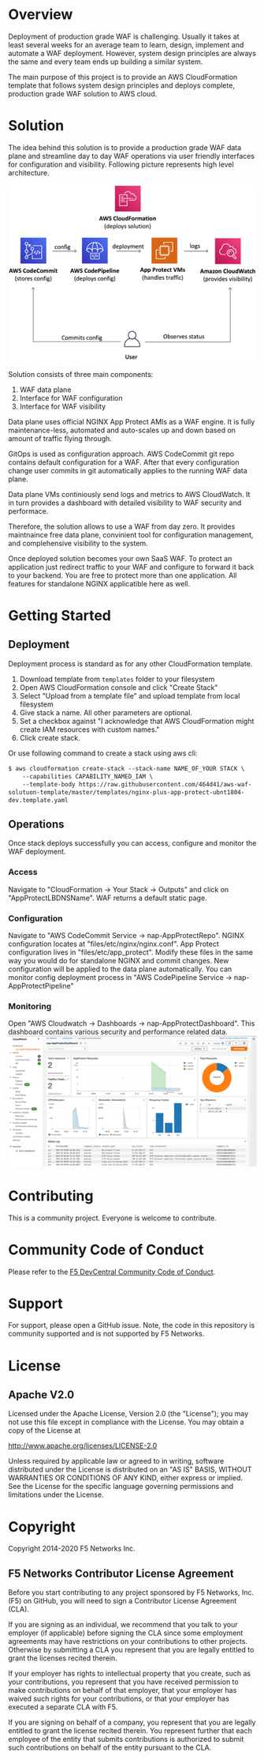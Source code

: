# Overview

Deployment of production grade WAF is challenging. Usually it takes at least several weeks for an average team to learn, design, implement and automate a WAF deployment. However, system design principles are always the same and every team ends up building a similar system.

The main purpose of this project is to provide an AWS CloudFormation template that follows system design principles and deploys complete, production grade WAF solution to AWS cloud. 

# Solution

The idea behind this solution is to provide a production grade WAF data plane and streamline day to day WAF operations via user friendly interfaces for configuration and visibility. Following picture represents high level architecture.

![High-Level Architecture](images/high-level-architecture.png)

Solution consists of three main components:
1. WAF data plane
2. Interface for WAF configuration 
3. Interface for WAF visibility

Data plane uses official NGINX App Protect AMIs as a WAF engine. It is fully maintenance-less, automated and auto-scales up and down based on amount of traffic flying through.

GitOps is used as configuration approach. AWS CodeCommit git repo contains default configuration for a WAF. After that every configuration change user commits in git automatically applies to the running WAF data plane.

Data plane VMs continiously send logs and metrics to AWS CloudWatch. It in turn provides a dashboard with detailed visibility to WAF security and performace.

Therefore, the solution allows to use a WAF from day zero. It provides maintnaince free data plane, convinient tool for configuration management, and complehensive visibility to the system.

Once deployed solution becomes your own SaaS WAF. To protect an application just redirect traffic to your WAF and configure to forward it back to your backend. You are free to protect more than one application. All features for standalone NGINX applicatible here as well.

# Getting Started

## Deployment

Deployment process is standard as for any other CloudFormation template.
1. Download template from `templates` folder to your filesystem
2. Open AWS CloudFormation console and click "Create Stack"
3. Select "Upload from a template file" and upload template from local filesystem
4. Give stack a name. All other parameters are optional.
5. Set a checkbox against "I acknowledge that AWS CloudFormation might create IAM resources with custom names."
6. Click create stack.

Or use following command to create a stack using aws cli:
```
$ aws cloudformation create-stack --stack-name NAME_OF_YOUR STACK \
    --capabilities CAPABILITY_NAMED_IAM \
    --template-body https://raw.githubusercontent.com/464d41/aws-waf-solutuon-template/master/templates/nginx-plus-app-protect-ubnt1804-dev.template.yaml
```

## Operations

Once stack deploys successfully you can access, configure and monitor the WAF deployment.

### Access

Navigate to "CloudFormation -> Your Stack -> Outputs" and click on "AppProtectLBDNSName". WAF returns a default static page.

### Configuration

Navigate to "AWS CodeCommit Service -> nap-AppProtectRepo". NGINX configuration locates at "files/etc/nginx/nginx.conf". App Protect configuration lives in "files/etc/app_protect". Modify these files in the same way you would do for standalone NGINX and commit changes. New configuration will be applied to the data plane automatically. You can monitor config deployment process in "AWS CodePipeline Service -> nap-AppProtectPipeline"

### Monitoring

Open "AWS Cloudwatch -> Dashboards -> nap-AppProtectDashboard". This dashboard contains various security and performance related data.
![Dashboard](images/dashboard.png)

# Contributing

This is a community project. Everyone is welcome to contribute.

# Community Code of Conduct

Please refer to the [F5 DevCentral Community Code of Conduct](code_of_conduct.md).

# Support

For support, please open a GitHub issue.  Note, the code in this repository is community supported and is not supported by F5 Networks.

# License

## Apache V2.0

Licensed under the Apache License, Version 2.0 (the "License"); you may not use
this file except in compliance with the License. You may obtain a copy of the
License at

http://www.apache.org/licenses/LICENSE-2.0

Unless required by applicable law or agreed to in writing, software
distributed under the License is distributed on an "AS IS" BASIS,
WITHOUT WARRANTIES OR CONDITIONS OF ANY KIND, either express or implied.
See the License for the specific language governing permissions and limitations
under the License.

# Copyright

Copyright 2014-2020 F5 Networks Inc.

## F5 Networks Contributor License Agreement

Before you start contributing to any project sponsored by F5 Networks, Inc. (F5) on GitHub, you will need to sign a Contributor License Agreement (CLA).

If you are signing as an individual, we recommend that you talk to your employer (if applicable) before signing the CLA since some employment agreements may have restrictions on your contributions to other projects.
Otherwise by submitting a CLA you represent that you are legally entitled to grant the licenses recited therein.

If your employer has rights to intellectual property that you create, such as your contributions, you represent that you have received permission to make contributions on behalf of that employer, that your employer has waived such rights for your contributions, or that your employer has executed a separate CLA with F5.

If you are signing on behalf of a company, you represent that you are legally entitled to grant the license recited therein.
You represent further that each employee of the entity that submits contributions is authorized to submit such contributions on behalf of the entity pursuant to the CLA.